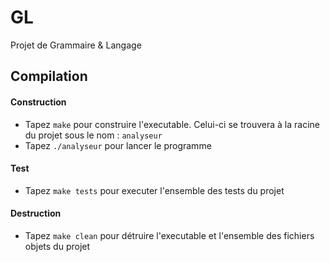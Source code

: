 # GL
Projet de Grammaire &amp; Langage

## Compilation

#### Construction
- Tapez `make` pour construire l'executable. Celui-ci se trouvera à la racine du projet sous le nom : `analyseur`
- Tapez `./analyseur` pour lancer le programme

#### Test
- Tapez `make tests` pour executer l'ensemble des tests du projet

#### Destruction
- Tapez `make clean` pour détruire l'executable et l'ensemble des fichiers objets du projet
